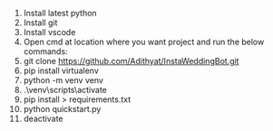 1. Install latest python
2. Install git
3. Install vscode
4. Open cmd at location where you want project and run the below commands:
5. git clone https://github.com/Adithyat/InstaWeddingBot.git
6. pip install virtualenv
7. python -m venv venv
8. .\venv\scripts\activate
9. pip install > requirements.txt
10. python quickstart.py
11. deactivate
